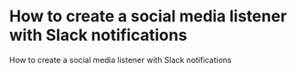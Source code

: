# How to create a social media listener with Slack notifications
How to create a social media listener with Slack notifications
